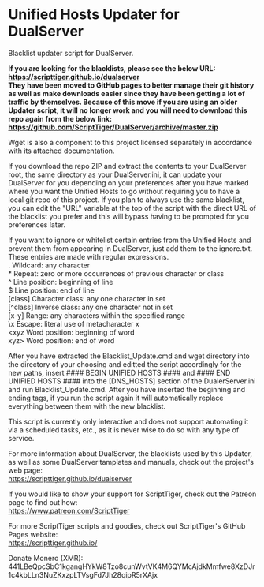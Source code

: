 # Unified Hosts Updater for DualServer
Blacklist updater script for DualServer.

**If you are looking for the blacklists, please see the below URL:  
https://scripttiger.github.io/dualserver  
They have been moved to GitHub pages to better manage their git history as well as make downloads easier since they have been getting a lot of traffic by themselves. Because of this move if you are using an older Updater script, it will no longer work and you will need to download this repo again from the below link:  
https://github.com/ScriptTiger/DualServer/archive/master.zip**

Wget is also a component to this project licensed separately in accordance with its attached documentation.

If you download the repo ZIP and extract the contents to your DualServer root, the same directory as your DualServer.ini, it can update your DualServer for you depending on your preferences after you have marked where you want the Unified Hosts to go without requiring you to have a local git repo of this project. If you plan to always use the same blacklist, you can edit the "URL" variable at the top of the script with the direct URL of the blacklist you prefer and this will bypass having to be prompted for you preferences later.

If you want to ignore or whitelist certain entries from the Unified Hosts and prevent them from appearing in DualServer, just add them to the ignore.txt. These entries are made with regular expressions.  
    .        Wildcard: any character  
    *        Repeat: zero or more occurrences of previous character or class  
    ^        Line position: beginning of line  
    $        Line position: end of line  
    [class]  Character class: any one character in set  
    [^class] Inverse class: any one character not in set  
    [x-y]    Range: any characters within the specified range  
    \x       Escape: literal use of metacharacter x  
    \<xyz    Word position: beginning of word  
    xyz\>    Word position: end of word

After you have extracted the Blacklist_Update.cmd and wget directory into the directory of your choosing and editted the script accordingly for the new paths, insert #### BEGIN UNIFIED HOSTS #### and #### END UNIFIED HOSTS #### into the [DNS_HOSTS] section of the DualerServer.ini and run Blacklist_Update.cmd. After you have inserted the beginning and ending tags, if you run the script again it will automatically replace everything between them with the new blacklist.

This script is currently only interactive and does not support automating it via a scheduled tasks, etc., as it is never wise to do so with any type of service.

For more information about DualServer, the blacklists used by this Updater, as well as some DualServer tamplates and manuals, check out the project's web page:  
https://scripttiger.github.io/dualserver

If you would like to show your support for ScriptTiger, check out the Patreon page to find out how:  
https://www.patreon.com/ScriptTiger

For more ScriptTiger scripts and goodies, check out ScriptTiger's GitHub Pages website:  
https://scripttiger.github.io/

Donate Monero (XMR): 441LBeQpcSbC1kgangHYkW8Tzo8cunWvtVK4M6QYMcAjdkMmfwe8XzDJr1c4kbLLn3NuZKxzpLTVsgFd7Jh28qipR5rXAjx